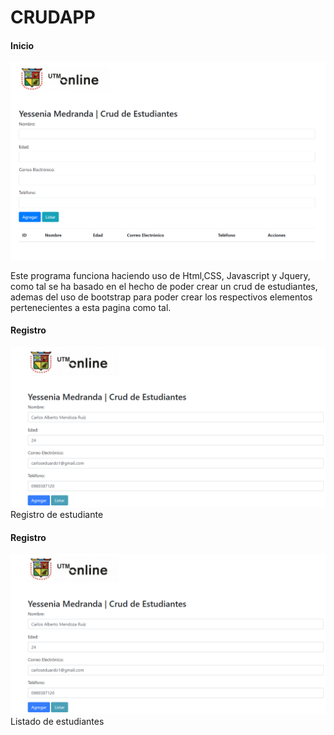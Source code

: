 # CRUDAPP
#### Inicio
[![Imagen](main.png)](main.png "Banner Principal")

Este programa funciona haciendo uso de Html,CSS, Javascript y Jquery, como tal se ha basado en el hecho de poder crear un crud de estudiantes, ademas del uso de bootstrap para poder crear los respectivos elementos pertenecientes a esta pagina como tal. 

#### Registro
[![Imagen](registro.png)](registro.png "Banner Registro") 
Registro de estudiante

#### Registro

[![Imagen](registro.png)](registro.png "Banner Registro") 
Listado de estudiantes
